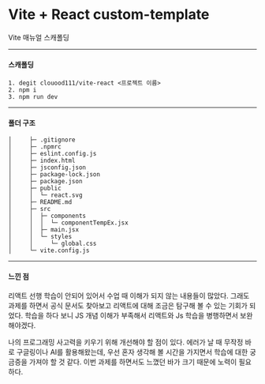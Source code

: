 # Vite + React custom-template

Vite 매뉴얼 스캐폴딩

<hr>
<h4>스캐폴딩</h4>

```
1. degit clouood111/vite-react <프로젝트 이름>
2. npm i
3. npm run dev
```

<hr>
<h4>폴더 구조</h4>

``` ─ vite-custom-template
│     ├─ .gitignore
│     ├─ .npmrc
│     ├─ eslint.config.js
│     ├─ index.html
│     ├─ jsconfig.json
│     ├─ package-lock.json
│     ├─ package.json
│     ├─ public
│     │  └─ react.svg
│     ├─ README.md
│     ├─ src
│     │  ├─ components
│     │  │  └─ componentTempEx.jsx
│     │  ├─ main.jsx
│     │  └─ styles
│     │     └─ global.css
│     └─ vite.config.js
```
<hr>
<h4>느낀 점</h4>
<p>리액트 선행 학습이 안되어 있어서 수업 때 이해가 되지 않는 내용들이 많았다. 그래도 과제를 하면서 공식 문서도 찾아보고 리액트에 대해 조금은 탐구해 볼 수 있는 기회가 되었다. 학습을 하다 보니 JS 개념 이해가 부족해서 리액트와 Js 학습을 병행하면서 보완해야겠다. 

나의 프로그래밍 사고력을 키우기 위해 개선해야 할 점이 있다. 에러가 날 때 무작정 바로 구글링이나 AI를 활용해왔는데, 우선 혼자 생각해 볼 시간을 가지면서 학습에 대한 궁금증을 가져야 할 것 같다. 이번 과제를 하면서도 느꼈던 바가 크기 때문에 노력이 필요하다.</p>  
